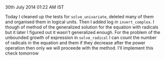 30th July 2014 01:22 AM IST

Today I cleaned up the tests for `solve_univariate`, deleted many of them
and organised them in logical units. Then I added log in `invert_complex`.
I though of method of the generalized solution for the equation with radicals
but it later I figured out it wasn't generalized enough. For the problem of the
unbounded growth of expression in `solve_radical` I can count the number of
radicals in the equation and them if they decrease after the power operation
then only we will proceede with the method. I'll implement this check tomorrow
